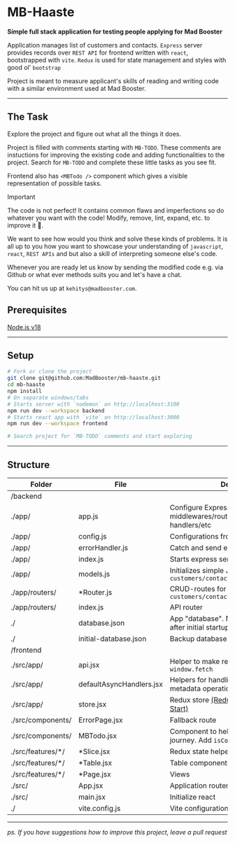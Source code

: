 # MB-Haaste

**Simple full stack application for testing people applying for Mad Booster**

Application manages list of customers and contacts. `Express` server provides records over `REST API` for frontend written with `react`, bootstrapped with `vite`. `Redux` is used for state management and styles with good ol' `bootstrap`

Project is meant to measure applicant's skills of reading and writing code with a similar environment used at Mad Booster.

---

## The Task

Explore the project and figure out what all the things it does.

Project is filled with comments starting with `MB-TODO`. These comments are instuctions for improving the existing code and adding functionalities to the project. Search for `MB-TODO` and complete these little tasks as you see fit.

Frontend also has `<MBTodo />` component which gives a visible representation of possible tasks.

> [!IMPORTANT]
> The code is not perfect! It contains common flaws and imperfections so do whatever you want with the code! Modify, remove, lint, expand, etc. to improve it 🚀.

We want to see how would you think and solve these kinds of problems. It is all up to you how you want to showcase your understanding of `javascript`, `react`, `REST APIs` and but also a skill of interpreting someone else's code.

Whenever you are ready let us know by sending the modified code e.g. via Github or what ever methods suits you and let's have a chat.

You can hit us up at `kehitys@madbooster.com`.

## Prerequisites

[Node.js v18](https://nodejs.org/en/download/current)

---

## Setup

```bash
# Fork or clone the project
git clone git@github.com:MadBooster/mb-haaste.git
cd mb-haaste
npm install
# On separate windows/tabs
# Starts server with `nodemon` on http://localhost:3100
npm run dev --workspace backend
# Starts react app with `vite` on http://localhost:3000
npm run dev --workspace frontend

# Search project for `MB-TODO` comments and start exploring
```

---

## Structure

| Folder             | File                     | Details                                                                                       |
| ------------------ | ------------------------ | --------------------------------------------------------------------------------------------- |
| /backend           |                          |                                                                                               |
| ./app/             | app.js                   | Configure Express server middlewares/routes/error handlers/etc                                |
| ./app/             | config.js                | Configurations from env                                                                       |
| ./app/             | errorHandler.js          | Catch and send errors to client                                                               |
| ./app/             | index.js                 | Starts express server                                                                         |
| ./app/             | models.js                | Initializes simple JSON ORM for `customers/contacts/customerContacts`                         |
| ./app/routers/     | \*Router.js              | CRUD-routes for `customers/contacts/customerContacts`                                         |
| ./app/routers/     | index.js                 | API router                                                                                    |
| ./                 | database.json            | App "database". NOTE: Created on after initial startup                                        |
| ./                 | initial-database.json    | Backup database                                                                               |
| /frontend          |                          |                                                                                               |
| ./src/app/         | api.jsx                  | Helper to make requests using `window.fetch`                                                  |
| ./src/app/         | defaultAsyncHandlers.jsx | Helpers for handling common state metadata operations in redux slices                         |
| ./src/app/         | store.jsx                | Redux store [(Redux Toolkit Quick Start)](https://redux-toolkit.js.org/tutorials/quick-start) |
| ./src/components/  | ErrorPage.jsx            | Fallback route                                                                                |
| ./src/components/  | MBTodo.jsx               | Component to help you along your journey. Add `isCompleted` prop to hide                      |
| ./src/features/\*/ | \*Slice.jsx              | Redux state helpers [(redux-toolkit)](https://redux-toolkit.js.org/api/createAsyncThunk)      |
| ./src/features/\*/ | \*Table.jsx              | Table components                                                                              |
| ./src/features/\*/ | \*Page.jsx               | Views                                                                                         |
| ./src/             | App.jsx                  | Application router setup                                                                      |
| ./src/             | main.jsx                 | Initialize react                                                                              |
| ./                 | vite.config.js           | Vite configuration                                                                            |

---

_ps. If you have suggestions how to improve this project, leave a pull request_
